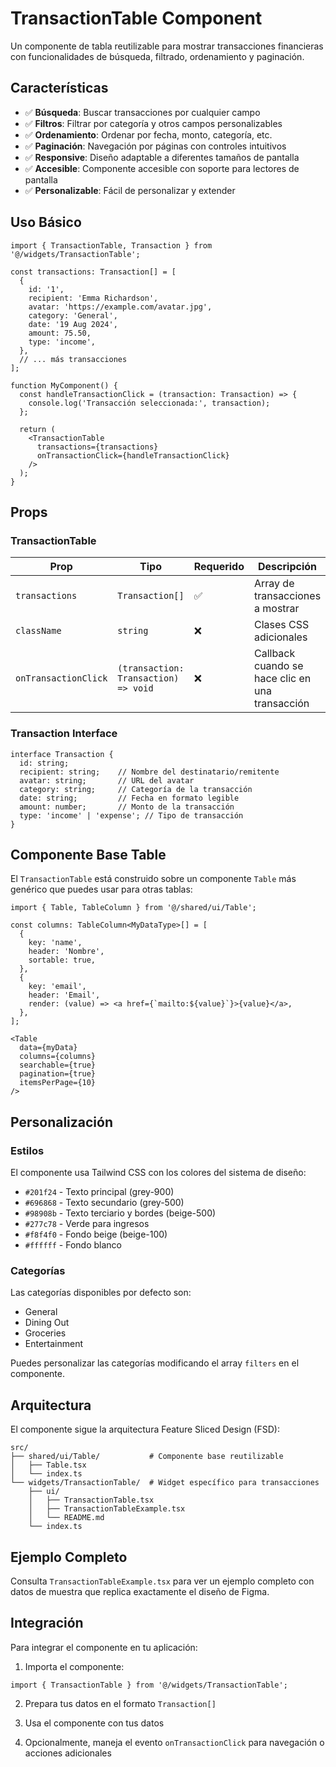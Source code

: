 # TransactionTable Component

Un componente de tabla reutilizable para mostrar transacciones financieras con funcionalidades de búsqueda, filtrado, ordenamiento y paginación.

## Características

- ✅ **Búsqueda**: Buscar transacciones por cualquier campo
- ✅ **Filtros**: Filtrar por categoría y otros campos personalizables
- ✅ **Ordenamiento**: Ordenar por fecha, monto, categoría, etc.
- ✅ **Paginación**: Navegación por páginas con controles intuitivos
- ✅ **Responsive**: Diseño adaptable a diferentes tamaños de pantalla
- ✅ **Accesible**: Componente accesible con soporte para lectores de pantalla
- ✅ **Personalizable**: Fácil de personalizar y extender

## Uso Básico

```tsx
import { TransactionTable, Transaction } from '@/widgets/TransactionTable';

const transactions: Transaction[] = [
  {
    id: '1',
    recipient: 'Emma Richardson',
    avatar: 'https://example.com/avatar.jpg',
    category: 'General',
    date: '19 Aug 2024',
    amount: 75.50,
    type: 'income',
  },
  // ... más transacciones
];

function MyComponent() {
  const handleTransactionClick = (transaction: Transaction) => {
    console.log('Transacción seleccionada:', transaction);
  };

  return (
    <TransactionTable
      transactions={transactions}
      onTransactionClick={handleTransactionClick}
    />
  );
}
```

## Props

### TransactionTable

| Prop | Tipo | Requerido | Descripción |
|------|------|-----------|-------------|
| `transactions` | `Transaction[]` | ✅ | Array de transacciones a mostrar |
| `className` | `string` | ❌ | Clases CSS adicionales |
| `onTransactionClick` | `(transaction: Transaction) => void` | ❌ | Callback cuando se hace clic en una transacción |

### Transaction Interface

```tsx
interface Transaction {
  id: string;
  recipient: string;    // Nombre del destinatario/remitente
  avatar: string;       // URL del avatar
  category: string;     // Categoría de la transacción
  date: string;         // Fecha en formato legible
  amount: number;       // Monto de la transacción
  type: 'income' | 'expense'; // Tipo de transacción
}
```

## Componente Base Table

El `TransactionTable` está construido sobre un componente `Table` más genérico que puedes usar para otras tablas:

```tsx
import { Table, TableColumn } from '@/shared/ui/Table';

const columns: TableColumn<MyDataType>[] = [
  {
    key: 'name',
    header: 'Nombre',
    sortable: true,
  },
  {
    key: 'email',
    header: 'Email',
    render: (value) => <a href={`mailto:${value}`}>{value}</a>,
  },
];

<Table
  data={myData}
  columns={columns}
  searchable={true}
  pagination={true}
  itemsPerPage={10}
/>
```

## Personalización

### Estilos

El componente usa Tailwind CSS con los colores del sistema de diseño:

- `#201f24` - Texto principal (grey-900)
- `#696868` - Texto secundario (grey-500)
- `#98908b` - Texto terciario y bordes (beige-500)
- `#277c78` - Verde para ingresos
- `#f8f4f0` - Fondo beige (beige-100)
- `#ffffff` - Fondo blanco

### Categorías

Las categorías disponibles por defecto son:
- General
- Dining Out
- Groceries
- Entertainment

Puedes personalizar las categorías modificando el array `filters` en el componente.

## Arquitectura

El componente sigue la arquitectura Feature Sliced Design (FSD):

```
src/
├── shared/ui/Table/           # Componente base reutilizable
│   ├── Table.tsx
│   └── index.ts
└── widgets/TransactionTable/  # Widget específico para transacciones
    ├── ui/
    │   ├── TransactionTable.tsx
    │   ├── TransactionTableExample.tsx
    │   └── README.md
    └── index.ts
```

## Ejemplo Completo

Consulta `TransactionTableExample.tsx` para ver un ejemplo completo con datos de muestra que replica exactamente el diseño de Figma.

## Integración

Para integrar el componente en tu aplicación:

1. Importa el componente:
```tsx
import { TransactionTable } from '@/widgets/TransactionTable';
```

2. Prepara tus datos en el formato `Transaction[]`

3. Usa el componente con tus datos

4. Opcionalmente, maneja el evento `onTransactionClick` para navegación o acciones adicionales
